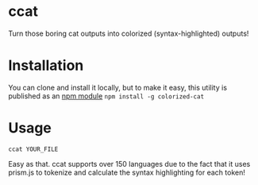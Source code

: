 # ccat
Turn those boring cat outputs into colorized (syntax-highlighted) outputs!

# Installation
You can clone and install it locally, but to make it easy, this utility is published as an [npm module](https://www.npmjs.com/package/colorized-cat)
`npm install -g colorized-cat`

# Usage
`ccat YOUR_FILE`

Easy as that. ccat supports over 150 languages due to the fact that it uses prism.js to tokenize and calculate the syntax highlighting for each token!
